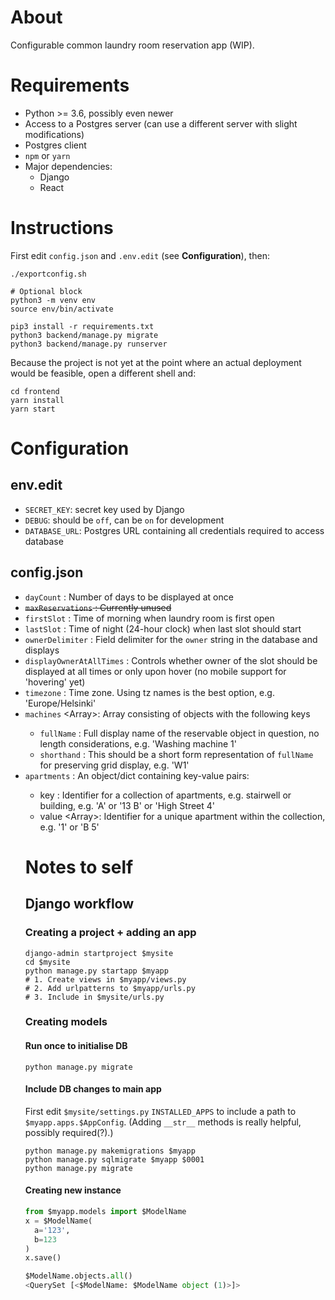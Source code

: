 # About
Configurable common laundry room reservation app (WIP).

# Requirements
* Python >= 3.6, possibly even newer
* Access to a Postgres server (can use a different server with slight modifications)
* Postgres client
* `npm` or `yarn`
* Major dependencies:
  * Django
  * React

# Instructions
First edit `config.json` and `.env.edit` (see **Configuration**), then:
```shell
./exportconfig.sh

# Optional block
python3 -m venv env
source env/bin/activate

pip3 install -r requirements.txt
python3 backend/manage.py migrate
python3 backend/manage.py runserver
```
Because the project is not yet at the point where an actual deployment would be feasible, open a different shell and:
```shell
cd frontend
yarn install
yarn start
```

# Configuration
## env.edit
* `SECRET_KEY`: secret key used by Django
* `DEBUG`: should be `off`, can be `on` for development
* `DATABASE_URL`: Postgres URL containing all credentials required to access database

## config.json
* `dayCount` <int>: Number of days to be displayed at once
* ~~`maxReservations` <int>: Currently unused~~
* `firstSlot` <int>: Time of morning when laundry room is first open
* `lastSlot` <int>: Time of night (24-hour clock) when last slot should start
* `ownerDelimiter` <str>: Field delimiter for the `owner` string in the database and displays
* `displayOwnerAtAllTimes` <bool>: Controls whether owner of the slot should be displayed at all times or only upon hover (no mobile support for 'hovering' yet)
* `timezone` <str>: Time zone. Using tz names is the best option, e.g. 'Europe/Helsinki'
* `machines` <Array<Object>>: Array consisting of objects with the following keys
  * `fullName` <str>: Full display name of the reservable object in question, no length considerations, e.g. 'Washing machine 1'
  * `shorthand` <str>: This should be a short form representation of `fullName` for preserving grid display, e.g. 'W1'
* `apartments` <Object>: An object/dict containing key-value pairs:
  * key <str>: Identifier for a collection of apartments, e.g. stairwell or building, e.g. 'A' or '13 B' or 'High Street 4'
  * value <Array<str>>: Identifier for a unique apartment within the collection, e.g. '1' or 'B 5'

# Notes to self
## Django workflow
### Creating a project + adding an app
```shell
django-admin startproject $mysite
cd $mysite
python manage.py startapp $myapp
# 1. Create views in $myapp/views.py
# 2. Add urlpatterns to $myapp/urls.py
# 3. Include in $mysite/urls.py
```

### Creating models
#### Run once to initialise DB
`python manage.py migrate`

#### Include DB changes to main app
First edit `$mysite/settings.py` `INSTALLED_APPS` to include a path to `$myapp.apps.$AppConfig`. (Adding `__str__` methods is really helpful, possibly required(?).)
```shell
python manage.py makemigrations $myapp
python manage.py sqlmigrate $myapp $0001
python manage.py migrate
```

#### Creating new instance
```python
from $myapp.models import $ModelName
x = $ModelName(
  a='123',
  b=123
)
x.save()

$ModelName.objects.all()
<QuerySet [<$ModelName: $ModelName object (1)>]>
```
